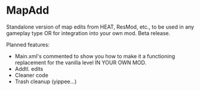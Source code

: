 # MapAdd
Standalone version of map edits from HEAT, ResMod, etc., to be used in any gameplay type OR for integration into your own mod.  Beta release.

Planned features:
- Main.xml's commented to show you how to make it a functioning replacement for the vanilla level IN YOUR OWN MOD.
- Addtl. edits
- Cleaner code
- Trash cleanup (yippee...)
